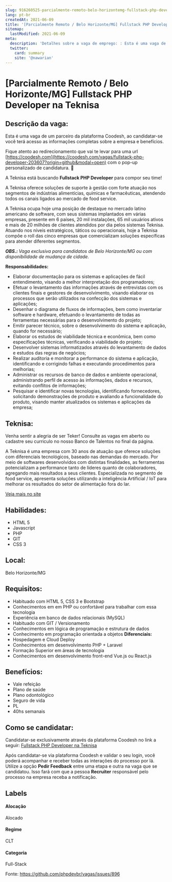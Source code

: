 ```yaml
---
slug: 916260525-parcialmente-remoto-belo-horizontemg-fullstack-php-developer-na-teknisa
lang: pt-br
createdAt: 2021-06-09
title: '[Parcialmente Remoto / Belo Horizonte/MG] Fullstack PHP Developer na Teknisa - Vaga de Emprego'
sitemap:
  lastModified: 2021-06-09
meta:
  description: 'Detalhes sobre a vaga de emprego: : Esta é uma vaga de um parceiro da plataforma Coodesh, ao candidatar-se você terá acesso as informações completas sobre a empresa e benefícios.  Fique atento ao redirecionamento que vai te levar para uma url [https://coodesh.com](https://coodesh.com/vagas/fullstack-php-developer-203607?origin=github&modal=open) com o pop-up personalizado de candidatura. 👋 <p>A Teknisa está buscando <strong>Fullstack PHP Developer</strong> para compor seu time!</p> <p>A Teknisa oferece soluções de suporte à gestão com forte atuação nos segmentos de indústrias alimentícias, químicas e farmacêuticas, atendendo todos os canais ligados ao mercado de food service.</p> <p>A Teknisa ocupa hoje uma posição de destaque no mercado latino americano de software, com seus sistemas implantados em várias empresas, presente em 6 países, 20 mil instalações, 65 mil usuários ativos e mais de 20 milhões de clientes atendidos por dia pelos sistemas Teknisa. Atuando nos níveis estratégicos, táticos ou operacionais, hoje a Teknisa compõe o roll das cinco empresas que comercializam soluções específicas para atender diferentes segmentos.&nbsp;</p> <p><strong><em>OBS.: </em></strong><em>Vaga exclusiva para candidatos de Belo Horizonte/MG ou com disponibilidade de mudança de cidade.</em></p> <p><strong>Responsabilidades:</strong></p> <ul> <li>Elaborar documentação para os sistemas e aplicações de fácil entendimento, visando a melhor interpretação dos programadores;</li> <li>Efetuar o levantamento das informações através de entrevistas com os clientes finais e gestores de desenvolvimento, visando elaborar os processos que serão utilizados na confecção dos sistemas e aplicações;</li> <li>Desenhar o diagrama de fluxos de informações, bem como inventariar software e hardware, efetuando o levantamento de todas as ferramentas necessárias para o desenvolvimento do projeto;</li> <li>Emitir parecer técnico, sobre o desenvolvimento do sistema e aplicação, quando for necessário;</li> <li>Elaborar os estudos de viabilidade técnica e econômica, bem como especificações técnicas, verificando a viabilidade do projeto;</li> <li>Desenvolver sistemas informatizados através do levantamento de dados e estudos das regras de negócios;</li> <li>Realizar auditoria e monitorar a performance do sistema e aplicação, identificando e corrigindo falhas e executando procedimentos para melhorias;</li> <li>Administrar os recursos de banco de dados e ambiente operacional, administrando perfil de acesso às informações, dados e recursos, evitando conflitos de informações;</li> <li>Pesquisar e identificar novas tecnologias, identificando fornecedores, solicitando demonstrações de produto e avaliando a funcionalidade do produto, visando manter atualizados os sistemas e aplicações da empresa;</li> </ul>'
  twitter:
    card: summary
    site: '@nawarian'
---
```


# [Parcialmente Remoto / Belo Horizonte/MG] Fullstack PHP Developer na Teknisa

## Descrição da vaga: 
Esta é uma vaga de um parceiro da plataforma Coodesh, ao candidatar-se você terá acesso as informações completas sobre a empresa e benefícios.


Fique atento ao redirecionamento que vai te levar para uma url [https://coodesh.com](https://coodesh.com/vagas/fullstack-php-developer-203607?origin=github&modal=open) com o pop-up personalizado de candidatura. 👋
<p>A Teknisa está buscando  <strong>Fullstack PHP Developer</strong> para compor seu time!</p>
<p>A Teknisa oferece soluções de suporte à gestão com forte atuação nos segmentos de indústrias alimentícias, químicas e farmacêuticas, atendendo todos os canais ligados ao mercado de food service.</p>
<p>A Teknisa ocupa hoje uma posição de destaque no mercado latino americano de software, com seus sistemas implantados em várias empresas, presente em 6 países, 20 mil instalações, 65 mil usuários ativos e mais de 20 milhões de clientes atendidos por dia pelos sistemas Teknisa. Atuando nos níveis estratégicos, táticos ou operacionais, hoje a Teknisa compõe o roll das cinco empresas que comercializam soluções específicas para atender diferentes segmentos.&nbsp;</p>
<p><strong><em>OBS.: </em></strong><em>Vaga exclusiva para candidatos de Belo Horizonte/MG ou com disponibilidade de mudança de cidade.</em></p>
<p><strong>Responsabilidades:</strong></p>
<ul>
<li>Elaborar documentação para os sistemas e aplicações de fácil entendimento, visando a melhor interpretação dos programadores;</li>
<li>Efetuar o levantamento das informações através de entrevistas com os clientes finais e gestores de desenvolvimento, visando elaborar os processos que serão utilizados na confecção dos sistemas e aplicações;</li>
<li>Desenhar o diagrama de fluxos de informações, bem como inventariar software e hardware, efetuando o levantamento de todas as ferramentas necessárias para o desenvolvimento do projeto;</li>
<li>Emitir parecer técnico, sobre o desenvolvimento do sistema e aplicação, quando for necessário;</li>
<li>Elaborar os estudos de viabilidade técnica e econômica, bem como especificações técnicas, verificando a viabilidade do projeto;</li>
<li>Desenvolver sistemas informatizados através do levantamento de dados e estudos das regras de negócios;</li>
<li>Realizar auditoria e monitorar a performance do sistema e aplicação, identificando e corrigindo falhas e executando procedimentos para melhorias;</li>
<li>Administrar os recursos de banco de dados e ambiente operacional, administrando perfil de acesso às informações, dados e recursos, evitando conflitos de informações;</li>
<li>Pesquisar e identificar novas tecnologias, identificando fornecedores, solicitando demonstrações de produto e avaliando a funcionalidade do produto, visando manter atualizados os sistemas e aplicações da empresa;</li>
</ul>

## Teknisa: 
 <p>Venha sentir a alegria de ser Teker! Consulte as vagas em aberto ou cadastre seu curriculo no nosso Banco de Talentos no final da página.</p>

<p>A Teknisa é uma empresa com 30 anos de atuação que oferece soluções com diferenciais tecnológicos, baseado nas demandas do mercado. Por meio de softwares desenvolvidos com distintas finalidades, as ferramentas potencializam a performance tanto de líderes quanto de colaboradores, agregando mais resultados a seus clientes. Especializada no segmento de food service, apresenta soluções utilizando a inteligência Artificial / IoT para melhorar os resultados do setor de alimentação fora do lar.</p><a href='https://coodesh.com/empresas/teknisa'>Veja mais no site</a>

 ## Habilidades: 
 - HTML 5 
- Javascript 
- PHP 
- GIT 
- CSS 3
## Local: 
 Belo Horizonte/MG
## Requisitos: 
 - Habituado com HTML 5, CSS 3 e Bootstrap 
- Conhecimentos em em PHP ou confortável para trabalhar com essa tecnologia 
- Experiência em banco de dados relacionais (MySQL) 
- Habituado com GIT / Versionamento 
- Conhecimentos em lógica de programação e estrutura de dados 
- Conhecimento em programação orientada a objetos
**Diferenciais:** 
 - Hospedagem e Cloud Deploy 
- Conhecimentos em desenvolvimento PHP + Laravel 
- Formação Superior em áreas de tecnologia 
- Conhecimentos em desenvolvimento front-end Vue.js ou React.js
## Benefícios: 
 - Vale refeição 
- Plano de saúde 
- Plano odontológico 
- Seguro de vida 
- PL 
- 40hs semanais
## Como se candidatar:
Candidatar-se exclusivamente através da plataforma Coodesh no link a seguir: [Fullstack PHP Developer na Teknisa](https://coodesh.com/vagas/fullstack-php-developer-203607?origin=github&modal=open)


Após candidatar-se via plataforma Coodesh e validar o seu login, você poderá acompanhar e receber todas as interações do processo por lá. Utilize a opção <b>Pedir Feedback</b> entre uma etapa e outra na vaga que se candidatou. Isso fará com que a pessoa <b>Recruiter</b> responsável pelo processo na empresa receba a notificação.
## Labels
#### Alocação
Alocado
#### Regime
CLT
#### Categoria
Full-Stack

Fonte: https://github.com/phpdevbr/vagas/issues/896